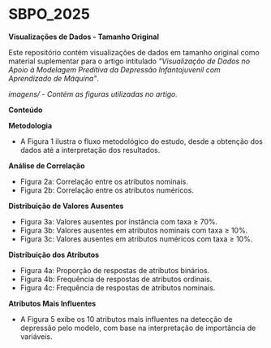 # SBPO_2025
**Visualizações de Dados - Tamanho Original**

Este repositório contém visualizações de dados em tamanho original como material suplementar para o artigo intitulado *"Visualização de Dados no Apoio à Modelagem Preditiva da Depressão Infantojuvenil com Aprendizado de Máquina"*.

*imagens/ - Contém as figuras utilizadas no artigo.*

**Conteúdo**

**Metodologia**
- A Figura 1 ilustra o fluxo metodológico do estudo, desde a obtenção dos dados até a interpretação dos resultados.

**Análise de Correlação**
- Figura 2a: Correlação entre os atributos nominais.
- Figura 2b: Correlação entre os atributos numéricos.

**Distribuição de Valores Ausentes**
- Figura 3a: Valores ausentes por instância com taxa ≥ 70%.
- Figura 3b: Valores ausentes em atributos nominais com taxa ≥ 10%.
- Figura 3c: Valores ausentes em atributos numéricos com taxa ≥ 10%.

**Distribuição dos Atributos**
- Figura 4a: Proporção de respostas de atributos binários.
- Figura 4b: Frequência de respostas de atributos ordinais.
- Figura 4c: Frequência de respostas de atributos nominais.

**Atributos Mais Influentes**
- A Figura 5 exibe os 10 atributos mais influentes na detecção de depressão pelo modelo, com base na interpretação de importância de variáveis.
